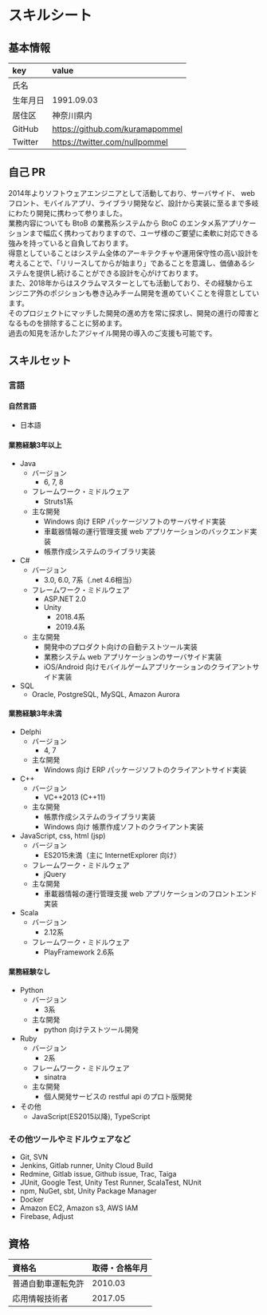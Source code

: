 # スキルシート

## 基本情報

| key      | value                           |
| :------- | :------------------------------ |
| 氏名     |                                 |
| 生年月日 | 1991.09.03                      |
| 居住区   | 神奈川県内                      |
| GitHub   | https://github.com/kuramapommel |
| Twitter  | https://twitter.com/nullpommel  |

## 自己 PR

2014年よりソフトウェアエンジニアとして活動しており、サーバサイド、 web フロント、モバイルアプリ、ライブラリ開発など、設計から実装に至るまで多岐にわたり開発に携わって参りました。<br>
業務内容についても BtoB の業務系システムから BtoC のエンタメ系アプリケーションまで幅広く携わっておりますので、ユーザ様のご要望に柔軟に対応できる強みを持っていると自負しております。<br>
得意としていることはシステム全体のアーキテクチャや運用保守性の高い設計を考えることで、「リリースしてからが始まり」であることを意識し、価値あるシステムを提供し続けることができる設計を心がけております。<br>
また、2018年からはスクラムマスターとしても活動しており、その経験からエンジニア外のポジションも巻き込みチーム開発を進めていくことを得意としています。<br>
そのプロジェクトにマッチした開発の進め方を常に探求し、開発の進行の障害となるものを排除することに努めます。<br>
過去の知見を活かしたアジャイル開発の導入のご支援も可能です。

## スキルセット

### 言語

#### 自然言語

* 日本語

#### 業務経験3年以上

* Java
  * バージョン
    * 6, 7, 8
  * フレームワーク・ミドルウェア
    * Struts1系
  * 主な開発
    * Windows 向け ERP パッケージソフトのサーバサイド実装
    * 車載器情報の運行管理支援 web アプリケーションのバックエンド実装
    * 帳票作成システムのライブラリ実装
* C#
  * バージョン
    * 3.0, 6.0, 7系（.net 4.6相当）
  * フレームワーク・ミドルウェア
    * ASP.NET 2.0
    * Unity
      * 2018.4系
      * 2019.4系
  * 主な開発
    * 開発中のプロダクト向けの自動テストツール実装
    * 業務システム web アプリケーションのサーバサイド実装
    * iOS/Android 向けモバイルゲームアプリケーションのクライアントサイド実装
* SQL
  * Oracle, PostgreSQL, MySQL, Amazon Aurora

#### 業務経験3年未満

* Delphi
  * バージョン
    * 4, 7
  * 主な開発
    * Windows 向け ERP パッケージソフトのクライアントサイド実装
* C++
  * バージョン
    * VC++2013 (C++11)
  * 主な開発
    * 帳票作成システムのライブラリ実装
    * Windows 向け 帳票作成ソフトのクライアント実装
* JavaScript, css, html (jsp)
  * バージョン
    * ES2015未満（主に InternetExplorer 向け）
  * フレームワーク・ミドルウェア
    * jQuery
  * 主な開発
    * 車載器情報の運行管理支援 web アプリケーションのフロントエンド実装
* Scala
  * バージョン
    * 2.12系
  * フレームワーク・ミドルウェア
    * PlayFramework 2.6系

#### 業務経験なし

* Python
  * バージョン
    * 3系
  * 主な開発
    * python 向けテストツール開発
* Ruby
  * バージョン
    * 2系
  * フレームワーク・ミドルウェア
    * sinatra
  * 主な開発
    * 個人開発サービスの restful api のプロト版開発
* その他
  * JavaScript(ES2015以降), TypeScript

### その他ツールやミドルウェアなど

* Git, SVN
* Jenkins, Gitlab runner, Unity Cloud Build
* Redmine, Gitlab issue, Github issue, Trac, Taiga
* JUnit, Google Test, Unity Test Runner, ScalaTest, NUnit
* npm, NuGet, sbt, Unity Package Manager
* Docker
* Amazon EC2, Amazon s3, AWS IAM
* Firebase, Adjust

## 資格

| 資格名             | 取得・合格年月 |
| :----------------- | :------------- |
| 普通自動車運転免許 | 2010.03        |
| 応用情報技術者     | 2017.05        |
